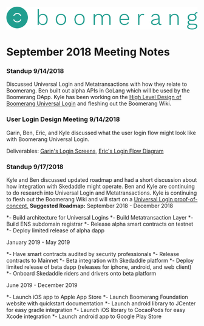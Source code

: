 ![alt text](https://github.com/BoomerangProject/boomerang-wiki/blob/master/images/logo.png "Boomerang Logo")
# September 2018 Meeting Notes

### Standup 9/14/2018
Discussed Universal Login and Metatransactions with how they relate to Boomerang. Ben built out alpha APIs in GoLang which will be used by the Boomerang DApp. Kyle has been working on the [High Level Design of Boomerang Universal Login](https://github.com/BoomerangProject/boomerang-wiki/blob/master/architecture/UniversalLogin.md) and fleshing out the Boomerang Wiki.

### User Login Design Meeting 9/14/2018
Garin, Ben, Eric, and Kyle discussed what the user login flow might look like with Boomerang Universal Login.

Deliverables: [Garin's Login Screens](https://github.com/BoomerangProject/boomerang-wiki/blob/master/architecture/documents/Boomerang_web_signup-login_flow.pdf), [Eric's Login Flow Diagram](https://github.com/BoomerangProject/boomerang-wiki/blob/master/architecture/imgs/BoomerangSignInFlows.png)


### Standup 9/17/2018
Kyle and Ben discussed updated roadmap and had a short discussion about how integration with Skedaddle might operate. Ben and Kyle are continuing to do research into Universal Login and Metatransactions. Kyle is continuing to flesh out the Boomerang Wiki and will start on a [Universal Login proof-of-concept.](https://github.com/BoomerangProject/boomerang-universal-login-poc) 
**Suggested Roadmap:**
September 2018 - December 2018

*- Build architecture for Universal Logins
*- Build Metatransaction Layer
*- Build ENS subdomain registrar
*- Release alpha smart contracts on testnet
*- Deploy limited release of alpha dapp

January 2019 - May 2019

*- Have smart contracts audited by security professionals
*- Release contracts to Mainnet
*- Beta integration with Skedaddle platform
*- Deploy limited release of beta dapp (releases for iphone, android, and web client)
*- Onboard Skedaddle riders and drivers onto beta platform

June 2019 - December 2019

*- Launch iOS app to Apple App Store
*- Launch Boomerang Foundation website with quickstart documentation
*- Launch android library to JCenter for easy gradle integration
*- Launch iOS library to CocaoPods for easy Xcode integration
*- Launch android app to Google Play Store
